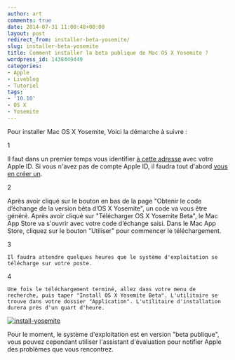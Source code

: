 ```yaml
---
author: art
comments: true
date: 2014-07-31 11:00:48+00:00
layout: post
redirect_from: installer-beta-yosemite/
slug: installer-beta-yosemite
title: Comment installer la beta publique de Mac OS X Yosemite ?
wordpress_id: 1438449449
categories:
- Apple
- Liveblog
- Tutoriel
tags:
- '10.10'
- OS X
- Yosemite
---
```


Pour installer Mac OS X Yosemite, Voici la démarche à suivre :




  1

    
Il faut dans un premier temps vous identifier [à cette adresse](https://appleseed.apple.com/sp/betaprogram/guide?locale=fr) avec votre Apple ID. Si vous n'avez pas de compte Apple ID, il faudra tout d'abord [vous en créer un](https://appleid.apple.com/account?localang=fr_FR).


  2

    
Après avoir cliqué sur le bouton en bas de la page "Obtenir le code d’échange de la version bêta d’OS X Yosemite", un code va vous être généré. Après avoir cliqué sur "Télécharger OS X Yosemite Beta", le Mac App Store va s'ouvrir avec votre code d’échange saisi.
Dans le Mac App Store, cliquez sur le bouton "Utiliser" pour commencer le téléchargement.
  
3

    Il faudra attendre quelques heures que le système d'exploitation se télécharge sur votre poste.
  
4

    Une fois le téléchargement terminé, allez dans votre menu de recherche, puis taper "Install OS X Yosemite Beta". L'utilitaire se trouve dans votre dossier "Application". L'utilitaire d'installation durera près d'un quart d'heure.
<a href="https://irz.fr/recherche?q=install-yosemite"><img alt="install-yosemite" data-src="https://static.irz.fr/2014/07/install-yosemite-640x515.png" src="https://static.irz.fr/thumb.php?size=<100&crop=0&src=https://static.irz.fr/2014/07/install-yosemite-640x515.png" /></a>





  

Pour le moment, le système d'exploitation est en version "beta publique", vous pouvez cependant utiliser l'assistant d'évaluation pour notifier Apple des problèmes que vous rencontrez.



